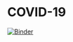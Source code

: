 # COVID-19
[![Binder](https://mybinder.org/badge_logo.svg)](https://mybinder.org/v2/gh/MNADigital/COVID-19/master?filepath=mna-basic-story.ipynb)
